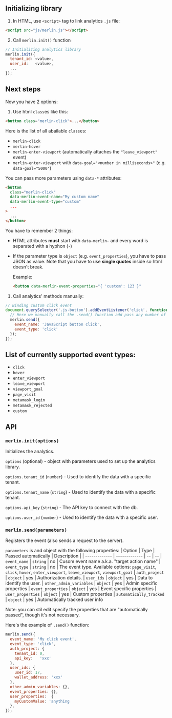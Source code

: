 ## Initializing library

1. In HTML, use `<script>` tag to link analytics `.js` file:
```html
<script src="js/merlin.js"></script>
```

2. Call `merlin.init()` function

```js
// Initializing analytics library
merlin.init({
  tenant_id: <value>,
  user_id:   <value>,
  ...
});
```

## Next steps

Now you have 2 options:

1. Use html `class`es like this:

```html
<button class="merlin-click">...</button>
```

Here is the list of all abailable `class`es:

* `merlin-click`
* `merlin-hover`
* `merlin-enter-viewport` (automatically attaches the `"leave_viewport"` event)
* `merlin-enter-viewport` with `data-goal="<number in milliseconds>"` (e.g. `data-goal="5000"`)

You can pass more parameters using `data-*` attributes:

```html
<button
  class="merlin-click"
  data-merlin-event-name="My custom name"
  data-merlin-event-type="custom"
  ...
>
  ...
</button>
```

You have to remember 2 things:
* HTML attributes **must** start with `data-merlin-` and every word is separated with a hyphon (`-`)
* If the parameter type is `object` (e.g. `event_properties`), you have to pass JSON as value.
  Note that you have to use **single quotes** inside so html doesn't break.

  Example:
  ```html
  <button data-merlin-event-properties="{ 'custom': 123 }"
  ```


1. Call analytics' methods manually:
```js
// Binding custom click event
document.querySelector('.js-button').addEventListener('click', function(e) {
  // Here we manually call the .send() function add pass any number of parameters
  merlin.send({
    event_name: 'JavaScript button click',
    event_type: 'click'
  });
});
```

## List of currently supported event types:
* `click`
* `hover`
* `enter_viewport`
* `leave_viewport`
* `viewport_goal`
* `page_visit`
* `metamask_login`
* `metamask_rejected`
* `custom`

## API

### `merlin.init(options)`
Initializes the analytics.

`options` (optional) - object with parameters used to set up the analytics library.

`options.tenant_id` (`number`) - Used to identify the data with a specific tenant.

`options.tenant_name` (`string`) - Used to identify the data with a specific tenant.

`options.api_key` (`string`) - The API key to connect with the db.

`options.user_id` (`number`) - Used to identify the data with a specific user.

### `merlin.send(parameters)`
Registers the event (also sends a request to the server).


`parameters` is and object with the following properties:
| Option                  | Type          | Passed automatically | Description |
| -------------           | ------------- | --  | --
| `event_name`            | `string`      | no  | Cusom event name a.k.a. "target action name"
| `event_type`            | `string`      | no  | The event type. Available options: `page_visit`, `click`, `hover`, `enter_viewport`, `leave_viewport`, `viewport_goal`
| `auth_project`          | `object`      | yes | Authorization details.
| `user_ids`              | `object`      | yes | Data to identify the user.
| `other_admin_variables` | `object`      | yes | Admin specific properties
| `event_properties`      | `object`      | yes | Event specific properties
| `user_properties`       | `object`      | yes | Custom properties
| `automatically_tracked` | `object`      | yes | Automatically tracked user info

Note: you can stil edit specify the properties that are "automatically passed", though it's not necessary.

Here's the example of `.send()` function:

```js
merlin.send({
  event_name: 'My click event',
  event_type: 'click',
  auth_project: {
    tenant_id: 0,
    api_key:   'xxx'
  },
  user_ids: {
    user_id: 17,
    wallet_address: 'xxx'
  },
  other_admin_variables: {},
  event_properties: {},
  user_properties:  {
    myCustomValue: 'anything
  },
});
```